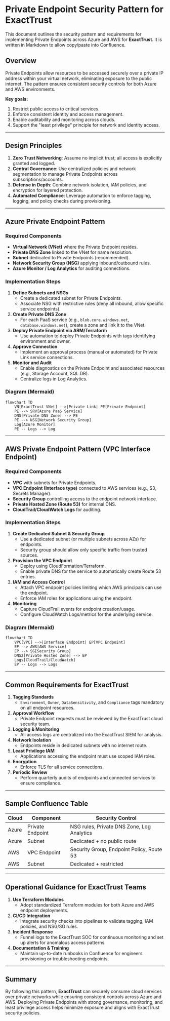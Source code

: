 # Private Endpoint Security Pattern for ExactTrust

This document outlines the security pattern and requirements for implementing Private Endpoints across Azure and AWS for **ExactTrust**. It is written in Markdown to allow copy/paste into Confluence.

## Overview

Private Endpoints allow resources to be accessed securely over a private IP address within your virtual network, eliminating exposure to the public internet. The pattern ensures consistent security controls for both Azure and AWS environments.

**Key goals:**
1. Restrict public access to critical services.
2. Enforce consistent identity and access management.
3. Enable auditability and monitoring across clouds.
4. Support the "least privilege" principle for network and identity access.

---

## Design Principles

1. **Zero Trust Networking**: Assume no implicit trust; all access is explicitly granted and logged.
2. **Central Governance**: Use centralized policies and network segmentation to manage Private Endpoints across subscriptions/accounts.
3. **Defense in Depth**: Combine network isolation, IAM policies, and encryption for layered protection.
4. **Automated Compliance**: Leverage automation to enforce tagging, logging, and policy checks during provisioning.

---

## Azure Private Endpoint Pattern

### Required Components
- **Virtual Network (VNet)** where the Private Endpoint resides.
- **Private DNS Zone** linked to the VNet for name resolution.
- **Subnet** dedicated to Private Endpoints (recommended).
- **Network Security Group (NSG)** applying inbound/outbound rules.
- **Azure Monitor / Log Analytics** for auditing connections.

### Implementation Steps
1. **Define Subnets and NSGs**
   - Create a dedicated subnet for Private Endpoints.
   - Associate NSG with restrictive rules (deny all inbound, allow specific service endpoints).
2. **Create Private DNS Zone**
   - For each PaaS service (e.g., `blob.core.windows.net`, `database.windows.net`), create a zone and link it to the VNet.
3. **Deploy Private Endpoint via ARM/Terraform**
   - Use automation to deploy Private Endpoints with tags identifying environment and owner.
4. **Approve Connection**
   - Implement an approval process (manual or automated) for Private Link service connections.
5. **Monitor and Audit**
   - Enable diagnostics on the Private Endpoint and associated resources (e.g., Storage Account, SQL DB).
   - Centralize logs in Log Analytics.

### Diagram (Mermaid)
```mermaid
flowchart TD
    VN[ExactTrust VNet] -->|Private Link| PE[Private Endpoint]
    PE --> SRV[Azure PaaS Service]
    DNS[Private DNS Zone] --> PE
    PE --> NSG[Network Security Group]
    Log[Azure Monitor]
    PE -- Logs --> Log
```

---

## AWS Private Endpoint Pattern (VPC Interface Endpoint)

### Required Components
- **VPC** with subnets for Private Endpoints.
- **VPC Endpoint (Interface type)** connected to AWS services (e.g., S3, Secrets Manager).
- **Security Group** controlling access to the endpoint network interface.
- **Private Hosted Zone (Route 53)** for internal DNS.
- **CloudTrail/CloudWatch Logs** for auditing.

### Implementation Steps
1. **Create Dedicated Subnet & Security Group**
   - Use a dedicated subnet (or multiple subnets across AZs) for endpoints.
   - Security group should allow only specific traffic from trusted sources.
2. **Provision the VPC Endpoint**
   - Deploy using CloudFormation/Terraform.
   - Enable private DNS for the service to automatically create Route 53 entries.
3. **IAM and Access Control**
   - Attach VPC endpoint policies limiting which AWS principals can use the endpoint.
   - Enforce IAM roles for applications using the endpoint.
4. **Monitoring**
   - Capture CloudTrail events for endpoint creation/usage.
   - Configure CloudWatch Logs/metrics for the underlying service.

### Diagram (Mermaid)
```mermaid
flowchart TD
    VPC[VPC] -->|Interface Endpoint| EP[VPC Endpoint]
    EP --> AWS[AWS Service]
    EP --> SG[Security Group]
    DNS2[Private Hosted Zone] --> EP
    Logs[CloudTrail/CloudWatch]
    EP -- Logs --> Logs
```

---

## Common Requirements for ExactTrust

1. **Tagging Standards**
   - `Environment`, `Owner`, `DataSensitivity`, and `Compliance` tags mandatory on all endpoint resources.
2. **Approval Workflow**
   - Private Endpoint requests must be reviewed by the ExactTrust cloud security team.
3. **Logging & Monitoring**
   - All access logs are centralized into the ExactTrust SIEM for analysis.
4. **Network Isolation**
   - Endpoints reside in dedicated subnets with no internet route.
5. **Least Privilege IAM**
   - Applications accessing the endpoint must use scoped IAM roles.
6. **Encryption**
   - Enforce TLS for all service connections.
7. **Periodic Review**
   - Perform quarterly audits of endpoints and connected services to ensure compliance.

---

## Sample Confluence Table

| Cloud | Component | Security Control |
|-------|-----------|------------------|
| Azure | Private Endpoint | NSG rules, Private DNS Zone, Log Analytics |
| Azure | Subnet | Dedicated + no public route |
| AWS | VPC Endpoint | Security Group, Endpoint Policy, Route 53 |
| AWS | Subnet | Dedicated + restricted |

---

## Operational Guidance for ExactTrust Teams

1. **Use Terraform Modules**
   - Adopt standardized Terraform modules for both Azure and AWS endpoint deployments.
2. **CI/CD Integration**
   - Integrate security checks into pipelines to validate tagging, IAM policies, and NSG/SG rules.
3. **Incident Response**
   - Funnel logs to the ExactTrust SOC for continuous monitoring and set up alerts for anomalous access patterns.
4. **Documentation & Training**
   - Maintain up-to-date runbooks in Confluence for engineers provisioning or troubleshooting endpoints.

---

## Summary

By following this pattern, **ExactTrust** can securely consume cloud services over private networks while ensuring consistent controls across Azure and AWS. Deploying Private Endpoints with strong governance, monitoring, and least privilege access helps minimize exposure and aligns with ExactTrust security policies.

